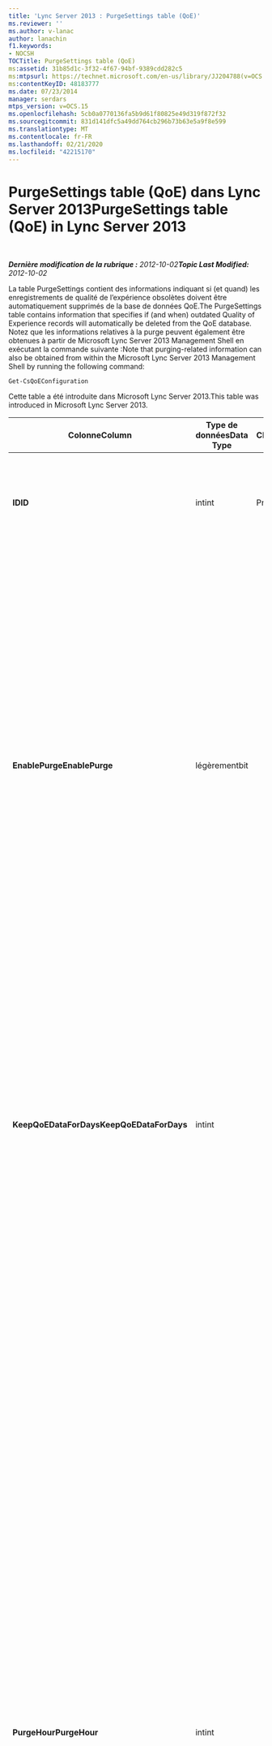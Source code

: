```yaml
---
title: 'Lync Server 2013 : PurgeSettings table (QoE)'
ms.reviewer: ''
ms.author: v-lanac
author: lanachin
f1.keywords:
- NOCSH
TOCTitle: PurgeSettings table (QoE)
ms:assetid: 31b85d1c-3f32-4f67-94bf-9389cdd282c5
ms:mtpsurl: https://technet.microsoft.com/en-us/library/JJ204788(v=OCS.15)
ms:contentKeyID: 48183777
ms.date: 07/23/2014
manager: serdars
mtps_version: v=OCS.15
ms.openlocfilehash: 5cb0a0770136fa5b9d61f80825e49d319f872f32
ms.sourcegitcommit: 831d141dfc5a49dd764cb296b73b63e5a9f8e599
ms.translationtype: MT
ms.contentlocale: fr-FR
ms.lasthandoff: 02/21/2020
ms.locfileid: "42215170"
---
```

<div data-xmlns="http://www.w3.org/1999/xhtml">

<div class="topic" data-xmlns="http://www.w3.org/1999/xhtml" data-msxsl="urn:schemas-microsoft-com:xslt" data-cs="https://msdn.microsoft.com/">

<div data-asp="https://msdn2.microsoft.com/asp">

# <a name="purgesettings-table-qoe-in-lync-server-2013"></a><span data-ttu-id="ce823-102">PurgeSettings table (QoE) dans Lync Server 2013</span><span class="sxs-lookup"><span data-stu-id="ce823-102">PurgeSettings table (QoE) in Lync Server 2013</span></span>

</div>

<div id="mainSection">

<div id="mainBody">

<span> </span>

<span data-ttu-id="ce823-103">_**Dernière modification de la rubrique :** 2012-10-02_</span><span class="sxs-lookup"><span data-stu-id="ce823-103">_**Topic Last Modified:** 2012-10-02_</span></span>

<span data-ttu-id="ce823-104">La table PurgeSettings contient des informations indiquant si (et quand) les enregistrements de qualité de l’expérience obsolètes doivent être automatiquement supprimés de la base de données QoE.</span><span class="sxs-lookup"><span data-stu-id="ce823-104">The PurgeSettings table contains information that specifies if (and when) outdated Quality of Experience records will automatically be deleted from the QoE database.</span></span> <span data-ttu-id="ce823-105">Notez que les informations relatives à la purge peuvent également être obtenues à partir de Microsoft Lync Server 2013 Management Shell en exécutant la commande suivante :</span><span class="sxs-lookup"><span data-stu-id="ce823-105">Note that purging-related information can also be obtained from within the Microsoft Lync Server 2013 Management Shell by running the following command:</span></span>

    Get-CsQoEConfiguration

<span data-ttu-id="ce823-106">Cette table a été introduite dans Microsoft Lync Server 2013.</span><span class="sxs-lookup"><span data-stu-id="ce823-106">This table was introduced in Microsoft Lync Server 2013.</span></span>


<table>
<colgroup>
<col style="width: 25%" />
<col style="width: 25%" />
<col style="width: 25%" />
<col style="width: 25%" />
</colgroup>
<thead>
<tr class="header">
<th><span data-ttu-id="ce823-107"><strong>Colonne</strong></span><span class="sxs-lookup"><span data-stu-id="ce823-107"><strong>Column</strong></span></span></th>
<th><span data-ttu-id="ce823-108"><strong>Type de données</strong></span><span class="sxs-lookup"><span data-stu-id="ce823-108"><strong>Data Type</strong></span></span></th>
<th><span data-ttu-id="ce823-109"><strong>Clé/index</strong></span><span class="sxs-lookup"><span data-stu-id="ce823-109"><strong>Key/Index</strong></span></span></th>
<th><span data-ttu-id="ce823-110"><strong>Details</strong></span><span class="sxs-lookup"><span data-stu-id="ce823-110"><strong>Details</strong></span></span></th>
</tr>
</thead>
<tbody>
<tr class="odd">
<td><p><span data-ttu-id="ce823-111"><strong>ID</strong></span><span class="sxs-lookup"><span data-stu-id="ce823-111"><strong>ID</strong></span></span></p></td>
<td><p><span data-ttu-id="ce823-112">int</span><span class="sxs-lookup"><span data-stu-id="ce823-112">int</span></span></p></td>
<td><p><span data-ttu-id="ce823-113">Primaire</span><span class="sxs-lookup"><span data-stu-id="ce823-113">Primary</span></span></p></td>
<td><p><span data-ttu-id="ce823-114">Identificateur unique pour la collecte des paramètres de vidage QoE.</span><span class="sxs-lookup"><span data-stu-id="ce823-114">Unique identifier for the collection of QoE purge settings.</span></span></p></td>
</tr>
<tr class="even">
<td><p><span data-ttu-id="ce823-115"><strong>EnablePurge</strong></span><span class="sxs-lookup"><span data-stu-id="ce823-115"><strong>EnablePurge</strong></span></span></p></td>
<td><p><span data-ttu-id="ce823-116">légèrement</span><span class="sxs-lookup"><span data-stu-id="ce823-116">bit</span></span></p></td>
<td></td>
<td><p><span data-ttu-id="ce823-117">Lorsque ce paramètre est défini sur true (1), Microsoft Lync Server 2013 purge régulièrement les enregistrements obsolètes de la base de données QoE.</span><span class="sxs-lookup"><span data-stu-id="ce823-117">When set to True (1) Microsoft Lync Server 2013 will periodically purge outdated records from the QoE database.</span></span> <span data-ttu-id="ce823-118">LA suppression a lieu tous les jours à l’heure indiquée par le paramètre PurgeHour.</span><span class="sxs-lookup"><span data-stu-id="ce823-118">Purging will take place each day at the tome specified by the PurgeHour setting.</span></span> <span data-ttu-id="ce823-119">Si la valeur est False (0), les enregistrements ne sont pas supprimés automatiquement de la base de données.</span><span class="sxs-lookup"><span data-stu-id="ce823-119">If set to False (0) then records will not be automatically purged from the database.</span></span> <span data-ttu-id="ce823-120">La valeur par défaut est True.</span><span class="sxs-lookup"><span data-stu-id="ce823-120">The default value is True.</span></span></p></td>
</tr>
<tr class="odd">
<td><p><span data-ttu-id="ce823-121"><strong>KeepQoEDataForDays</strong></span><span class="sxs-lookup"><span data-stu-id="ce823-121"><strong>KeepQoEDataForDays</strong></span></span></p></td>
<td><p><span data-ttu-id="ce823-122">int</span><span class="sxs-lookup"><span data-stu-id="ce823-122">int</span></span></p></td>
<td></td>
<td><p><span data-ttu-id="ce823-p103">Spécifie l’âge des enregistrements QoE (en jours) qui seront supprimés de la base de données : si le vidage est activé, les enregistrements QoE antérieurs à cette valeur seront supprimés de la base de données. La valeur par défaut est 60 jours.</span><span class="sxs-lookup"><span data-stu-id="ce823-p103">Specifies the age of QoE records (in days) that will be purged from the database: if purging is enabled, QoE records older than this value will be removed from the database. The default value is 60 days.</span></span></p></td>
</tr>
<tr class="even">
<td><p><span data-ttu-id="ce823-125"><strong>PurgeHour</strong></span><span class="sxs-lookup"><span data-stu-id="ce823-125"><strong>PurgeHour</strong></span></span></p></td>
<td><p><span data-ttu-id="ce823-126">int</span><span class="sxs-lookup"><span data-stu-id="ce823-126">int</span></span></p></td>
<td></td>
<td><p><span data-ttu-id="ce823-p104">Spécifie l’heure locale du jour auquel le vidage a lieu. L’heure du jour est indiquée au format 24 heures, 0 représentant minuit (12:00 AM) et 23 représentant 11:00 PM. Notez que vous ne pouvez spécifier que des  heures : la valeur 10 (10:00 AM) est autorisée, mais la valeur 10,5 (10:30 AM) n’est pas autorisée. La valeur par défaut est 1 (1:00 AM). Spécifie l’heure locale du jour auquel le vidage a lieu. L’heure du jour est indiquée au format 24 heures, 0 représentant minuit (12:00 AM) et 23 représentant 11:00 PM. Notez que vous ne pouvez spécifier que des  heures : la valeur 10 (10:00 AM) est autorisée, mais la valeur 10,5 (10:30 AM) n’est pas autorisée. La valeur par défaut est 1 (1:00 AM).</span><span class="sxs-lookup"><span data-stu-id="ce823-p104">Specifies the local time of day when database purging will take place. The time of day is specified using a 24-hour clock, with 0 representing midnight (12:00 AM) and 23 representing 11:00 PM. Note that you can only specify the hour of the day: a value of 10 (indicating 10:00 AM) is allowed, but a value of 10:30 of 10.5 (indicating 10:30 AM) is not allowed. The default value is 1 (1:00 AM). Specifies the local time of day when database purging will take place. The time of day is specified using a 24-hour clock, with 0 representing midnight (12:00 AM) and 23 representing 11:00 PM. Note that you can only specify the hour of the day: a value of 10 (indicating 10:00 AM) is allowed, but a value of 10:30 of 10.5 (indicating 10:30 AM) is not allowed. The default value is 1 (1:00 AM).</span></span></p></td>
</tr>
</tbody>
</table>


</div>

<span> </span>

</div>

</div>

</div>

